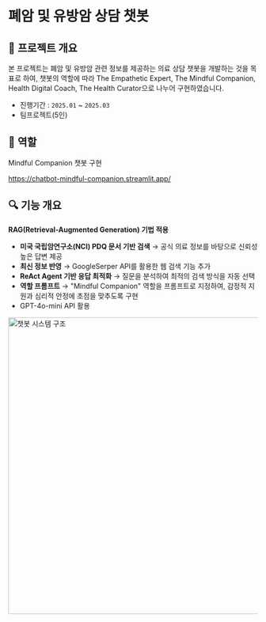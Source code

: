 # 폐암 및 유방암 상담 챗봇

## 📌 프로젝트 개요
본 프로젝트는 폐암 및 유방암 관련 정보를 제공하는 의료 상담 챗봇을 개발하는 것을 목표로 하여, 챗봇의 역할에 따라 The Empathetic Expert, The Mindful Companion, Health Digital Coach, The Health Curator으로 나누어 구현하였습니다.

- 진행기간 : `2025.01` ~ `2025.03`
- 팀프로젝트(5인)

## 📝 역할
Mindful Companion 챗봇 구현

https://chatbot-mindful-companion.streamlit.app/

## 🔍 기능 개요
**RAG(Retrieval-Augmented Generation) 기법 적용**
- **미국 국립암연구소(NCI) PDQ 문서 기반 검색** → 공식 의료 정보를 바탕으로 신뢰성 높은 답변 제공  
- **최신 정보 반영** → GoogleSerper API를 활용한 웹 검색 기능 추가  
- **ReAct Agent 기반 응답 최적화** → 질문을 분석하여 최적의 검색 방식을 자동 선택
- **역할 프롬프트** → "Mindful Companion" 역할을 프롬프트로 지정하여, 감정적 지원과 심리적 안정에 초점을 맞추도록 구현
- GPT-4o-mini API 활용


<img src="https://github.com/user-attachments/assets/cc0521f1-6013-4372-ad7b-37abb720bd68" alt="챗봇 시스템 구조" width="600">
